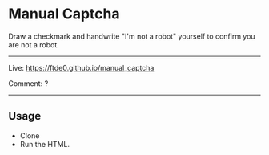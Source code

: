 # Manual Captcha

Draw a checkmark and handwrite "I'm not a robot" yourself to confirm you are not a robot.

---

Live: https://ftde0.github.io/manual_captcha

Comment: ?

---

## Usage
- Clone
- Run the HTML.
